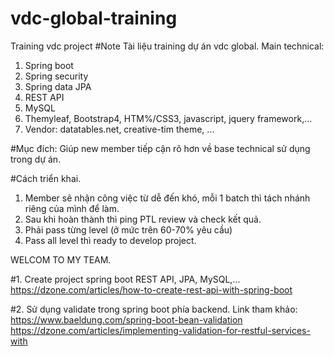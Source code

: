 # vdc-global-training
Training vdc project
#Note
Tài liệu training dự án vdc global.
Main technical:
1. Spring boot
2. Spring security
3. Spring data JPA
4. REST API
5. MySQL
6. Themyleaf, Bootstrap4, HTM%/CSS3, javascript, jquery framework,...
7. Vendor: datatables.net, creative-tim theme, ...

#Mục đích: Giúp new member tiếp cận rõ hơn về base technical sử dụng trong dự án.

#Cách triển khai.
1. Member sẽ nhận công việc từ dễ đến khó, mỗi 1 batch thì tách nhánh riêng của mình để làm. 
2. Sau khi hoàn thành thì ping PTL review và check kết quả.
3. Phải pass từng level (ở mức trên 60-70% yêu cầu)
4. Pass all level thì ready to develop project.

WELCOM TO MY TEAM.

#1. Create project spring boot REST API, JPA, MySQL,... 
https://dzone.com/articles/how-to-create-rest-api-with-spring-boot
 
#2. Sử dụng validate trong spring boot phía backend. Link tham khảo:
https://www.baeldung.com/spring-boot-bean-validation
https://dzone.com/articles/implementing-validation-for-restful-services-with
